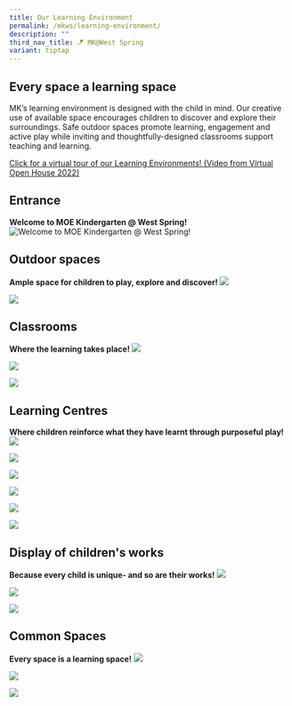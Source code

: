 ```yaml
---
title: Our Learning Environment
permalink: /mkws/learning-environment/
description: ""
third_nav_title: 🪁 MK@West Spring
variant: tiptap
---
```

Every space a learning space
----------------------------

MK’s learning environment is designed with the child in mind. Our creative use of available space encourages children to discover and explore their surroundings. Safe outdoor spaces promote learning, engagement and active play while inviting and thoughtfully-designed classrooms support teaching and learning.

[Click for a virtual tour of our Learning Environments! (Video from Virtual Open House 2022)](https://drive.google.com/file/d/1_ItdAwo8Rh_65LOXnYg-qwMld0DgVUBT/view?usp=share_link)

## Entrance
**Welcome to MOE Kindergarten @ West Spring!**
![Welcome to MOE Kindergarten @ West Spring!](/images/MK/Learning%20Environment/MK%20Entrance.jpg)
## Outdoor spaces
**Ample space for children to play, explore and discover!**
![](/images/MK/Learning%20Environment/MK_Outdoor-%20Playground.png)

![](/images/MK/Learning%20Environment/MK_Outdoor-%20Tricycle%20Space.jpg)
## Classrooms
**Where the learning takes place!**
![](/images/MK/Learning%20Environment/MK%20Classroom%2003.jpg)

![](/images/MK/Learning%20Environment/MK%20Classroom%2001.jpg)

![](/images/MK/Learning%20Environment/MK%20Classroom%2002.jpg)
## Learning Centres
**Where children reinforce what they have learnt through purposeful play!**
![](/images/MK/Learning%20Environment/MK_LC-%20Let's%20Construct.jpg)

![](/images/MK/Learning%20Environment/MK_LC-%20Let's%20Pretend.jpg)

![](/images/MK/Learning%20Environment/MK_LC-%20Let's%20Create.jpg)

![](/images/MK/Learning%20Environment/MK_LC-%20Let's%20Find%20Out.jpeg)

![](/images/MK/Learning%20Environment/MK_LC-%20Let's%20Fix.jpg)

![](/images/MK/Learning%20Environment/MK_LC-%20Let's%20Read.jpg)
## Display of children's works
**Because every child is unique- and so are their works!**
![](/images/MK/Learning%20Environment/Children's%20works%2001.jpg)

![](/images/MK/Learning%20Environment/Children's%20works%2002.jpg)

![](/images/MK/Learning%20Environment/Children's%20works%2003.jpg)
## Common Spaces
**Every space is a learning space!**
![](/images/MK/Learning%20Environment/MK%20Break%20Out%20Space%20Level%201.jpg)

![](/images/MK/Learning%20Environment/MK%20Breakout%20Space%20Level%202.jpg)

![](/images/MK/Learning%20Environment/MK%20Corridor.jpeg)
